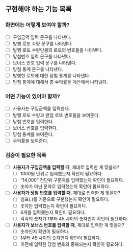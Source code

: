 ## 구현해야 하는 기능 목록
### 화면에는 어떻게 보여야 할까?
- [ ] 구입금액 입력 문구를 나타낸다.
- [ ] 발행 로또 수량 문구를 나타낸다.
- [ ] 발행 로또 수량만큼의 로또의 번호들을 나타낸다.
- [ ] 당첨번호 입력 문구를 나타낸다.
- [ ] 보너스 번호 입력 문구를 나타낸다.
- [ ] 당첨 통계 문구를 나타낸다.
- [ ] 발행한 로또에 대한 당첨 통계를 나타낸다.
- [ ] 당첨 통계에 대해서 총 수익률을 계산해서 나타낸다.

### 어떤 기능이 있어야 할까?
- [ ] 사용자는 구입금액을 입력한다.
- [ ] 발행 로또 수량과 랜덤 로또 번호들을 보여준다.
- [ ] 당첨 번호를 입력한다.
- [ ] 보너스 번호를 입력한다.
- [ ] 당첨 통계를 보여준다.
- [ ] 수익률을 보여준다.

### 검증이 필요한 목록
- [ ] **사용자가 구입금액을 입력할 때**, 제대로 입력한 게 맞을까?
  - [ ] 1000원 단위로 입력했는지 확인이 필요하다.
  - [ ] “14,000” 천단위 구분자를 입력했는지 확인이 필요하다.
  - [ ] 숫자가 아닌 문자로 입력했는지 확인이 필요하다. 

- [ ] **사용자가 당첨 번호를 입력할 때**, 제대로 입력한 게 맞을까?
  - [ ] 쉼표(,)를 기준으로 구분했는지 확인이 필요하다.
  - [ ] 숫자만 입력했는지 확인이 필요하다.
  - [ ] 6개를 입력했는지 확인이 필요하다. 
  - [ ] 각각의 숫자가 1부터 45 사이의 숫자인지 확인이 필요하다.

- [ ] **사용자가 보너스 번호를 입력할 때**, 제대로 입력한 게 맞을까?
  - [ ] 숫자인지 확인이 필요하다.
  - [ ] 1부터 45 사이의 숫자인지 확인이 필요하다.
  - [ ] 이전에 입력한 당첨 번호와 중복되는지 확인이 필요하다.